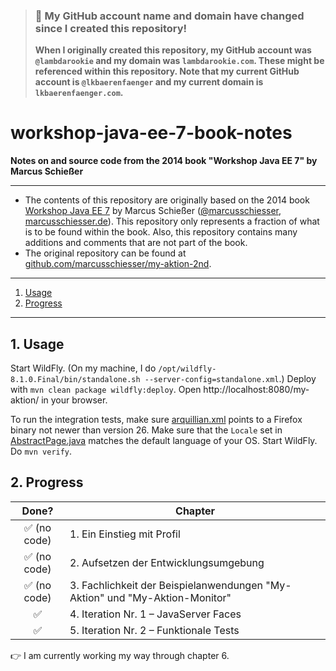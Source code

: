 > ### 🚨 My GitHub account name and domain have changed since I created this repository!
> **When I originally created this repository, my GitHub account was `@lambdarookie` and my domain was `lambdarookie.com`.
> These might be referenced within this repository.
> Note that my current GitHub account is `@lkbaerenfaenger` and my current domain is `lkbaerenfaenger.com`.**

# workshop-java-ee-7-book-notes

**Notes on and source code from the 2014 book "Workshop Java EE 7" by Marcus Schießer**

---

* The contents of this repository are originally based on the 2014 book [Workshop Java EE 7](https://www.dpunkt.de/buecher/4861/workshop-java-ee-7.html) by Marcus Schießer ([@marcusschiesser](https://github.com/marcusschiesser/), [marcusschiesser.de](http://marcusschiesser.de)).
  This repository only represents a fraction of what is to be found within the book.
  Also, this repository contains many additions and comments that are not part of the book.
* The original repository can be found at [github.com/marcusschiesser/my-aktion-2nd](https://github.com/marcusschiesser/my-aktion-2nd).

---

1. [Usage](#1-usage)
2. [Progress](#2-progress)

---

## 1. Usage

Start WildFly.
(On my machine, I do `/opt/wildfly-8.1.0.Final/bin/standalone.sh --server-config=standalone.xml`.)
Deploy with `mvn clean package wildfly:deploy`.
Open http://localhost:8080/my-aktion/ in your browser.

To run the integration tests, make sure [arquillian.xml](src/test/resources/arquillian.xml) points to a Firefox binary not newer than version 26.
Make sure that the `Locale` set in [AbstractPage.java](src/test/java/com/lambdarookie/myaktion/test/pages/AbstractPage.java) matches the default language of your OS.
Start WildFly.
Do `mvn verify`.

## 2. Progress

|  Done?                        | Chapter                                                                      |
|:-----------------------------:|------------------------------------------------------------------------------|
| :white_check_mark: (no code) |  1. Ein Einstieg mit Profil                                                  |
| :white_check_mark: (no code) |  2. Aufsetzen der Entwicklungsumgebung                                       |
| :white_check_mark: (no code) |  3. Fachlichkeit der Beispielanwendungen "My-Aktion" und "My-Aktion-Monitor" |
| :white_check_mark:           |  4. Iteration Nr. 1 – JavaServer Faces                                       |
| :white_check_mark:           |  5. Iteration Nr. 2 – Funktionale Tests                                      |

:point_right: I am currently working my way through chapter 6.
